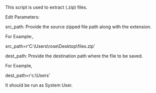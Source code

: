 This script is used to extract (.zip) files.

Edit Parameters:

src_path: Provide the source zipped file path along with the extension.

For Example:,

src_path=r'C:\Users\rose\Desktop\files.zip'

dest_path: Provide the destination path where the file to be saved.

For Example,

dest_path=r'c:\Users'

 

It should be run as System User.

